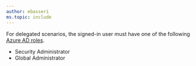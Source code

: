 ```yaml
---
author: ebasseri
ms.topic: include
---
```


For delegated scenarios, the signed-in user must have one of the following [Azure AD roles](/azure/active-directory/roles/permissions-reference?toc=%2Fgraph%2Ftoc.json).

- Security Administrator
- Global Administrator